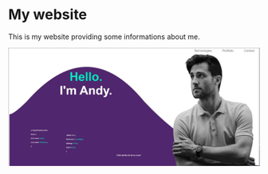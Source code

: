 # My website

This is my website providing some informations about me.

![](https://github.com/AndyKrz/Website/blob/master/website.jpg?raw=truee)

